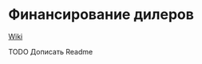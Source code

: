 # Финансирование дилеров

[Wiki](https://wiki.yandex-team.ru/auto/cm.expert/dev/services/fos-service)

TODO Дописать Readme

